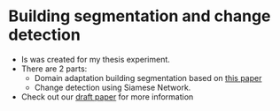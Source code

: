 # Building segmentation and change detection
- Is was created for my thesis experiment.
- There are 2 parts:
    - Domain adaptation building segmentation based on [this paper](https://arxiv.org/abs/1505.07818)
    - Change detection using Siamese Network.
- Check out our [draft paper](paper/paper.pdf) for more information